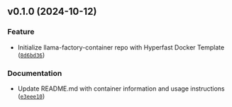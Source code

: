 <!--next-version-placeholder-->

## v0.1.0 (2024-10-12)

### Feature

* Initialize llama-factory-container repo with Hyperfast Docker Template ([`8d6bd36`](https://github.com/entelecheia/llama-factory-container/commit/8d6bd3689a9cd7ab08f2556313bd8b42faa51ebd))

### Documentation

* Update README.md with container information and usage instructions ([`e3eee10`](https://github.com/entelecheia/llama-factory-container/commit/e3eee10c9e3dc2b55674a2e3cc26dbce20b7ee50))
